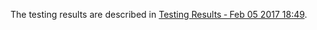 The testing results are described in [Testing Results ‐ Feb 05 2017 18:49](https://github.com/bokkypoobah/TokenTrader/wiki/Testing-Results-%E2%80%90-Feb-05-2017-18:49).
